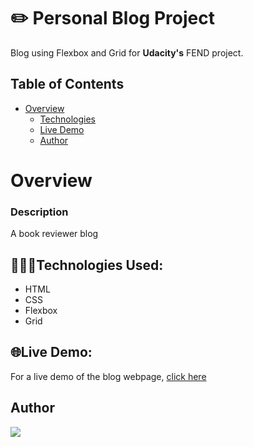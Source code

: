 <!--Level 1-->
# ✏️ Personal Blog Project
Blog using Flexbox and Grid for **Udacity's** FEND project.

## Table of Contents
- [Overview](#overview)
  - [Technologies](#technologies-used)
  - [Live Demo](#live-demo)
  - [Author](#author)

# Overview
### Description
A book reviewer blog



<!--Level 2-->
## 👩🏾‍💻Technologies Used:
* HTML
* CSS
* Flexbox
* Grid
  
<!-- Level 3-->
## 🌐Live Demo:
<!--live demo using GitHub Pages-->
For a live demo of the blog webpage, [click here](https://takeciabright.github.io/Project-Blog/)

<!--Level 4-->
## Author
<a href="https://github.com/takeciabright/Project-Blog/graphs/contributors">
  <img src="https://contrib.rocks/image?repo=takeciabright/Project-Blog" />
</a>
